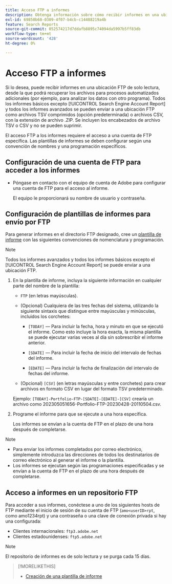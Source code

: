 ```yaml
---
title: Acceso FTP a informes
description: Obtenga información sobre cómo recibir informes en una ubicación FTP de solo lectura.
exl-id: 69850b68-0309-4f07-b4cb-c14488219a4b
feature: Search Reports
source-git-commit: 052574217d7ddafb8895c74094da5997b5ff83db
workflow-type: tm+mt
source-wordcount: '428'
ht-degree: 0%

---
```


# Acceso FTP a informes

Si lo desea, puede recibir informes en una ubicación FTP de solo lectura, desde la que podrá recuperar los archivos para procesos automatizados adicionales (por ejemplo, para analizar los datos con otro programa). Todos los informes básicos excepto [!UICONTROL Search Engine Account Report] y todos los informes avanzados se pueden enviar a una ubicación FTP como archivos TSV comprimidos (opción predeterminada) o archivos CSV, con la extensión de archivo .ZIP. Se incluyen los encabezados de archivo TSV o CSV y no se pueden suprimir.

El acceso FTP a los informes requiere el acceso a una cuenta de FTP específica. Las plantillas de informes se deben configurar según una convención de nombres y una programación específicos.

## Configuración de una cuenta de FTP para acceder a los informes

* Póngase en contacto con el equipo de cuenta de Adobe para configurar una cuenta de FTP para el acceso al informe.

  El equipo le proporcionará su nombre de usuario y contraseña.

## Configuración de plantillas de informes para envío por FTP

Para generar informes en el directorio FTP designado, cree un [plantilla de informe](templates/template-create.md) con las siguientes convenciones de nomenclatura y programación.

>[!NOTE]
>
>Todos los informes avanzados y todos los informes básicos excepto el [!UICONTROL Search Engine Account Report] se puede enviar a una ubicación FTP.

1. En la plantilla de informe, incluya la siguiente información en cualquier parte del nombre de la plantilla:

   * `FTP` (en letras mayúsculas).

   * (Opcional) Cualquiera de las tres fechas del sistema, utilizando la siguiente sintaxis que distingue entre mayúsculas y minúsculas, incluidos los corchetes:

      * `[TODAY]` — Para incluir la fecha, hora y minuto en que se ejecutó el informe. Como esto incluye la hora exacta, la misma plantilla se puede ejecutar varias veces al día sin sobrescribir el informe anterior.

      * `[SDATE]` — Para incluir la fecha de inicio del intervalo de fechas del informe.

      * `[EDATE]` — Para incluir la fecha de finalización del intervalo de fechas del informe.

   * (Opcional) `[CSV]` (en letras mayúsculas y entre corchetes) para crear archivos en formato CSV en lugar del formato TSV predeterminado.

   Ejemplo: `[TODAY]-Portfolio-FTP-[SDATE]-[EDATE]-[CSV]` crearía un archivo como 202305051656-Portfolio-FTP-20230428-20110504.csv.

1. Programe el informe para que se ejecute a una hora específica.

   Los informes se envían a la cuenta de FTP en el plazo de una hora después de completarse.

>[!NOTE]
>
>* Para enviar los informes completados por correo electrónico, simplemente introduzca las direcciones de todos los destinatarios de correo electrónico al generar el informe o la plantilla.
>* Los informes se ejecutan según las programaciones especificadas y se envían a la cuenta de FTP en el plazo de una hora después de completarse.

## Acceso a informes en un repositorio FTP

Para acceder a sus informes, conéctese a uno de los siguientes hosts de FTP mediante el inicio de sesión de su cuenta de FTP (`amo<userID>rpt`, como amo1234rpt) y una contraseña o una clave de conexión privada si hay una configurada:

* Clientes internacionales: `ftp3.adobe.net`
* Clientes estadounidenses: `ftp5.adobe.net`

>[!NOTE]
>
>El repositorio de informes es de solo lectura y se purga cada 15 días.


>[!MORELIKETHIS]
>
>* [Creación de una plantilla de informe](/help/search-social-commerce/reports/automation/templates/template-create.md)
